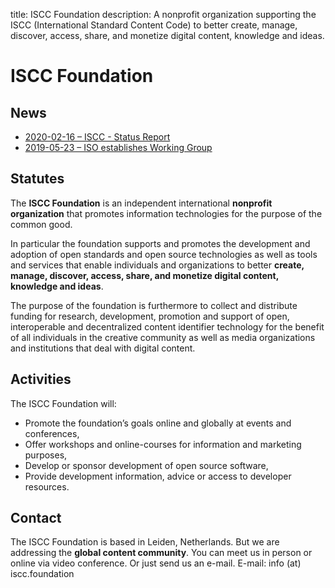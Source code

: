 title: ISCC Foundation description: A nonprofit organization supporting the ISCC (International
Standard Content Code) to better create, manage, discover, access, share, and monetize digital
content, knowledge and ideas.

# ISCC Foundation

## News

- [2020-02-16 – ISCC - Status Report](news/2020-02-16.md)
- [2019-05-23 – ISO establishes Working Group](news/2019-05-23.md)

## Statutes

The **ISCC Foundation** is an independent international **nonprofit organization** that promotes
information technologies for the purpose of the common good.

In particular the foundation supports and promotes the development and adoption of open standards
and open source technologies as well as tools and services that enable individuals and organizations
to better **create, manage, discover, access, share, and monetize digital content, knowledge and
ideas**.

The purpose of the foundation is furthermore to collect and distribute funding for research,
development, promotion and support of open, interoperable and decentralized content identifier
technology for the benefit of all individuals in the creative community as well as media
organizations and institutions that deal with digital content.

## Activities

The ISCC Foundation will:

- Promote the foundation’s goals online and globally at events and conferences,
- Offer workshops and online-courses for information and marketing purposes,
- Develop or sponsor development of open source software,
- Provide development information, advice or access to developer resources.

## Contact

The ISCC Foundation is based in Leiden, Netherlands. But we are addressing the **global content
community**. You can meet us in person or online via video conference. Or just send us an e-mail.
E-mail: info (at) iscc.foundation
